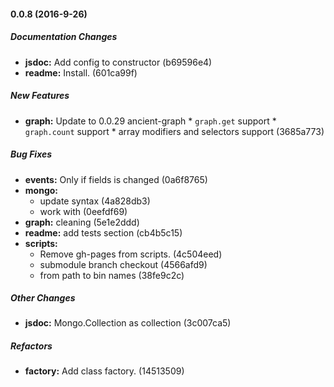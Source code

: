 #### 0.0.8 (2016-9-26)

##### Documentation Changes

* **jsdoc:** Add config to constructor (b69596e4)
* **readme:** Install. (601ca99f)

##### New Features

* **graph:** Update to 0.0.29 ancient-graph * `graph.get` support * `graph.count` support * array modifiers and selectors support (3685a773)

##### Bug Fixes

* **events:** Only if fields is changed (0a6f8765)
* **mongo:**
  * update syntax (4a828db3)
  *  work with (0eefdf69)
* **graph:** cleaning (5e1e2ddd)
* **readme:** add tests section (cb4b5c15)
* **scripts:**
  * Remove gh-pages from scripts. (4c504eed)
  * submodule branch checkout (4566afd9)
  * from path to bin names (38fe9c2c)

##### Other Changes

* **jsdoc:** Mongo.Collection as collection (3c007ca5)

##### Refactors

* **factory:** Add class factory. (14513509)

